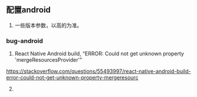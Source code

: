 ## 配置android

1. 一些版本参数，以高的为准。

### bug-android

1. React Native Android build, “ERROR: Could not get unknown property 'mergeResourcesProvider'”

https://stackoverflow.com/questions/55493997/react-native-android-build-error-could-not-get-unknown-property-mergeresourc

2.
